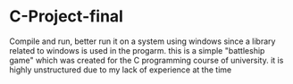 # C-Project-final

Compile and run, better run it on a system using windows since a library related to windows is used in the progarm. 
this is a simple "battleship game" which was created for the C programming course of university.
it is highly unstructured due to my lack of experience at the time
